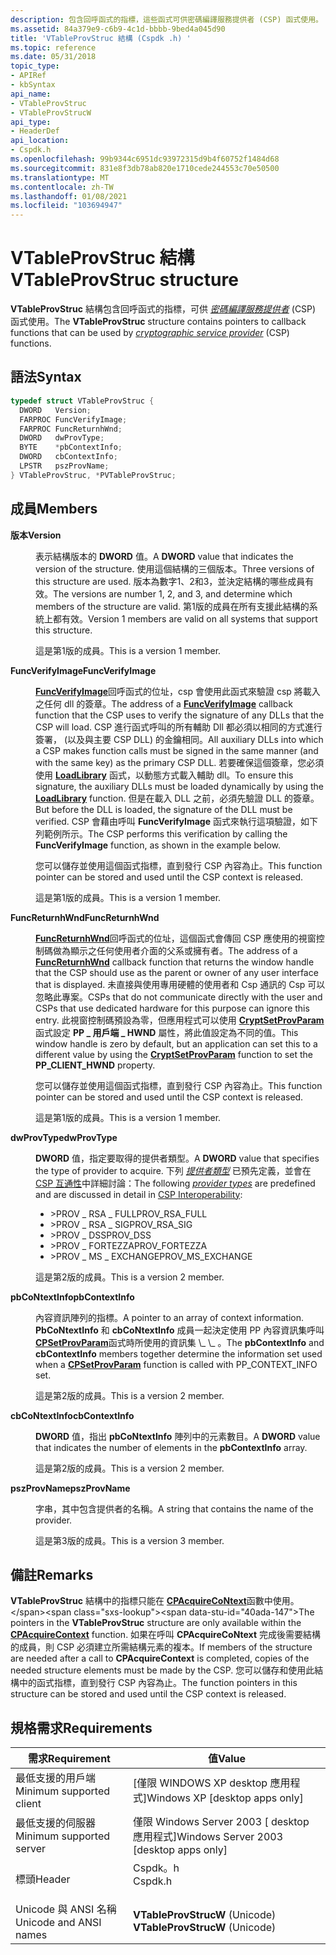 ```yaml
---
description: 包含回呼函式的指標，這些函式可供密碼編譯服務提供者 (CSP) 函式使用。
ms.assetid: 84a379e9-c6b9-4c1d-bbbb-9bed4a045d90
title: 'VTableProvStruc 結構 (Cspdk .h) '
ms.topic: reference
ms.date: 05/31/2018
topic_type:
- APIRef
- kbSyntax
api_name:
- VTableProvStruc
- VTableProvStrucW
api_type:
- HeaderDef
api_location:
- Cspdk.h
ms.openlocfilehash: 99b9344c6951dc93972315d9b4f60752f1484d68
ms.sourcegitcommit: 831e8f3db78ab820e1710cede244553c70e50500
ms.translationtype: MT
ms.contentlocale: zh-TW
ms.lasthandoff: 01/08/2021
ms.locfileid: "103694947"
---
```

# <a name="vtableprovstruc-structure"></a><span data-ttu-id="40ada-103">VTableProvStruc 結構</span><span class="sxs-lookup"><span data-stu-id="40ada-103">VTableProvStruc structure</span></span>

<span data-ttu-id="40ada-104">**VTableProvStruc** 結構包含回呼函式的指標，可供 [*密碼編譯服務提供者*](../secgloss/c-gly.md) (CSP) 函式使用。</span><span class="sxs-lookup"><span data-stu-id="40ada-104">The **VTableProvStruc** structure contains pointers to callback functions that can be used by [*cryptographic service provider*](../secgloss/c-gly.md) (CSP) functions.</span></span>

## <a name="syntax"></a><span data-ttu-id="40ada-105">語法</span><span class="sxs-lookup"><span data-stu-id="40ada-105">Syntax</span></span>


```C++
typedef struct VTableProvStruc {
  DWORD   Version;
  FARPROC FuncVerifyImage;
  FARPROC FuncReturnhWnd;
  DWORD   dwProvType;
  BYTE    *pbContextInfo;
  DWORD   cbContextInfo;
  LPSTR   pszProvName;
} VTableProvStruc, *PVTableProvStruc;
```



## <a name="members"></a><span data-ttu-id="40ada-106">成員</span><span class="sxs-lookup"><span data-stu-id="40ada-106">Members</span></span>

<dl> <dt>

<span data-ttu-id="40ada-107">**版本**</span><span class="sxs-lookup"><span data-stu-id="40ada-107">**Version**</span></span>
</dt> <dd>

<span data-ttu-id="40ada-108">表示結構版本的 **DWORD** 值。</span><span class="sxs-lookup"><span data-stu-id="40ada-108">A **DWORD** value that indicates the version of the structure.</span></span> <span data-ttu-id="40ada-109">使用這個結構的三個版本。</span><span class="sxs-lookup"><span data-stu-id="40ada-109">Three versions of this structure are used.</span></span> <span data-ttu-id="40ada-110">版本為數字1、2和3，並決定結構的哪些成員有效。</span><span class="sxs-lookup"><span data-stu-id="40ada-110">The versions are number 1, 2, and 3, and determine which members of the structure are valid.</span></span> <span data-ttu-id="40ada-111">第1版的成員在所有支援此結構的系統上都有效。</span><span class="sxs-lookup"><span data-stu-id="40ada-111">Version 1 members are valid on all systems that support this structure.</span></span>

<span data-ttu-id="40ada-112">這是第1版的成員。</span><span class="sxs-lookup"><span data-stu-id="40ada-112">This is a version 1 member.</span></span>

</dd> <dt>

<span data-ttu-id="40ada-113">**FuncVerifyImage**</span><span class="sxs-lookup"><span data-stu-id="40ada-113">**FuncVerifyImage**</span></span>
</dt> <dd>

<span data-ttu-id="40ada-114">[**FuncVerifyImage**](funcverifyimage.md)回呼函式的位址，csp 會使用此函式來驗證 csp 將載入之任何 dll 的簽章。</span><span class="sxs-lookup"><span data-stu-id="40ada-114">The address of a [**FuncVerifyImage**](funcverifyimage.md) callback function that the CSP uses to verify the signature of any DLLs that the CSP will load.</span></span> <span data-ttu-id="40ada-115">CSP 進行函式呼叫的所有輔助 Dll 都必須以相同的方式進行簽署， (以及與主要 CSP DLL) 的金鑰相同。</span><span class="sxs-lookup"><span data-stu-id="40ada-115">All auxiliary DLLs into which a CSP makes function calls must be signed in the same manner (and with the same key) as the primary CSP DLL.</span></span> <span data-ttu-id="40ada-116">若要確保這個簽章，您必須使用 [**LoadLibrary**](/windows/win32/api/libloaderapi/nf-libloaderapi-loadlibrarya) 函式，以動態方式載入輔助 dll。</span><span class="sxs-lookup"><span data-stu-id="40ada-116">To ensure this signature, the auxiliary DLLs must be loaded dynamically by using the [**LoadLibrary**](/windows/win32/api/libloaderapi/nf-libloaderapi-loadlibrarya) function.</span></span> <span data-ttu-id="40ada-117">但是在載入 DLL 之前，必須先驗證 DLL 的簽章。</span><span class="sxs-lookup"><span data-stu-id="40ada-117">But before the DLL is loaded, the signature of the DLL must be verified.</span></span> <span data-ttu-id="40ada-118">CSP 會藉由呼叫 **FuncVerifyImage** 函式來執行這項驗證，如下列範例所示。</span><span class="sxs-lookup"><span data-stu-id="40ada-118">The CSP performs this verification by calling the **FuncVerifyImage** function, as shown in the example below.</span></span>

<span data-ttu-id="40ada-119">您可以儲存並使用這個函式指標，直到發行 CSP 內容為止。</span><span class="sxs-lookup"><span data-stu-id="40ada-119">This function pointer can be stored and used until the CSP context is released.</span></span>

<span data-ttu-id="40ada-120">這是第1版的成員。</span><span class="sxs-lookup"><span data-stu-id="40ada-120">This is a version 1 member.</span></span>

</dd> <dt>

<span data-ttu-id="40ada-121">**FuncReturnhWnd**</span><span class="sxs-lookup"><span data-stu-id="40ada-121">**FuncReturnhWnd**</span></span>
</dt> <dd>

<span data-ttu-id="40ada-122">[**FuncReturnhWnd**](funcreturnhwnd.md)回呼函式的位址，這個函式會傳回 CSP 應使用的視窗控制碼做為顯示之任何使用者介面的父系或擁有者。</span><span class="sxs-lookup"><span data-stu-id="40ada-122">The address of a [**FuncReturnhWnd**](funcreturnhwnd.md) callback function that returns the window handle that the CSP should use as the parent or owner of any user interface that is displayed.</span></span> <span data-ttu-id="40ada-123">未直接與使用專用硬體的使用者和 Csp 通訊的 Csp 可以忽略此專案。</span><span class="sxs-lookup"><span data-stu-id="40ada-123">CSPs that do not communicate directly with the user and CSPs that use dedicated hardware for this purpose can ignore this entry.</span></span> <span data-ttu-id="40ada-124">此視窗控制碼預設為零，但應用程式可以使用 [**CryptSetProvParam**](/windows/desktop/api/Wincrypt/nf-wincrypt-cryptsetprovparam) 函式設定 **PP \_ 用戶端 \_ HWND** 屬性，將此值設定為不同的值。</span><span class="sxs-lookup"><span data-stu-id="40ada-124">This window handle is zero by default, but an application can set this to a different value by using the [**CryptSetProvParam**](/windows/desktop/api/Wincrypt/nf-wincrypt-cryptsetprovparam) function to set the **PP\_CLIENT\_HWND** property.</span></span>

<span data-ttu-id="40ada-125">您可以儲存並使用這個函式指標，直到發行 CSP 內容為止。</span><span class="sxs-lookup"><span data-stu-id="40ada-125">This function pointer can be stored and used until the CSP context is released.</span></span>

<span data-ttu-id="40ada-126">這是第1版的成員。</span><span class="sxs-lookup"><span data-stu-id="40ada-126">This is a version 1 member.</span></span>

</dd> <dt>

<span data-ttu-id="40ada-127">**dwProvType**</span><span class="sxs-lookup"><span data-stu-id="40ada-127">**dwProvType**</span></span>
</dt> <dd>

<span data-ttu-id="40ada-128">**DWORD** 值，指定要取得的提供者類型。</span><span class="sxs-lookup"><span data-stu-id="40ada-128">A **DWORD** value that specifies the type of provider to acquire.</span></span> <span data-ttu-id="40ada-129">下列 [*提供者類型*](../secgloss/p-gly.md) 已預先定義，並會在 [CSP 互通性](https://www.bing.com/search?q=CSP+Interoperability)中詳細討論：</span><span class="sxs-lookup"><span data-stu-id="40ada-129">The following [*provider types*](../secgloss/p-gly.md) are predefined and are discussed in detail in [CSP Interoperability](https://www.bing.com/search?q=CSP+Interoperability):</span></span>

-   <span data-ttu-id="40ada-130">>PROV \_ RSA \_ FULL</span><span class="sxs-lookup"><span data-stu-id="40ada-130">PROV\_RSA\_FULL</span></span>
-   <span data-ttu-id="40ada-131">>PROV \_ RSA \_ SIG</span><span class="sxs-lookup"><span data-stu-id="40ada-131">PROV\_RSA\_SIG</span></span>
-   <span data-ttu-id="40ada-132">>PROV \_ DSS</span><span class="sxs-lookup"><span data-stu-id="40ada-132">PROV\_DSS</span></span>
-   <span data-ttu-id="40ada-133">>PROV \_ FORTEZZA</span><span class="sxs-lookup"><span data-stu-id="40ada-133">PROV\_FORTEZZA</span></span>
-   <span data-ttu-id="40ada-134">>PROV \_ MS \_ EXCHANGE</span><span class="sxs-lookup"><span data-stu-id="40ada-134">PROV\_MS\_EXCHANGE</span></span>

<span data-ttu-id="40ada-135">這是第2版的成員。</span><span class="sxs-lookup"><span data-stu-id="40ada-135">This is a version 2 member.</span></span>

</dd> <dt>

<span data-ttu-id="40ada-136">**pbCoNtextInfo**</span><span class="sxs-lookup"><span data-stu-id="40ada-136">**pbContextInfo**</span></span>
</dt> <dd>

<span data-ttu-id="40ada-137">內容資訊陣列的指標。</span><span class="sxs-lookup"><span data-stu-id="40ada-137">A pointer to an array of context information.</span></span> <span data-ttu-id="40ada-138">**PbCoNtextInfo** 和 **cbCoNtextInfo** 成員一起決定使用 PP 內容資訊集呼叫 [**CPSetProvParam**](https://www.bing.com/search?q=**CPSetProvParam**)函式時所使用的資訊集 \_ \_ 。</span><span class="sxs-lookup"><span data-stu-id="40ada-138">The **pbContextInfo** and **cbContextInfo** members together determine the information set used when a [**CPSetProvParam**](https://www.bing.com/search?q=**CPSetProvParam**) function is called with PP\_CONTEXT\_INFO set.</span></span>

<span data-ttu-id="40ada-139">這是第2版的成員。</span><span class="sxs-lookup"><span data-stu-id="40ada-139">This is a version 2 member.</span></span>

</dd> <dt>

<span data-ttu-id="40ada-140">**cbCoNtextInfo**</span><span class="sxs-lookup"><span data-stu-id="40ada-140">**cbContextInfo**</span></span>
</dt> <dd>

<span data-ttu-id="40ada-141">**DWORD** 值，指出 **pbCoNtextInfo** 陣列中的元素數目。</span><span class="sxs-lookup"><span data-stu-id="40ada-141">A **DWORD** value that indicates the number of elements in the **pbContextInfo** array.</span></span>

<span data-ttu-id="40ada-142">這是第2版的成員。</span><span class="sxs-lookup"><span data-stu-id="40ada-142">This is a version 2 member.</span></span>

</dd> <dt>

<span data-ttu-id="40ada-143">**pszProvName**</span><span class="sxs-lookup"><span data-stu-id="40ada-143">**pszProvName**</span></span>
</dt> <dd>

<span data-ttu-id="40ada-144">字串，其中包含提供者的名稱。</span><span class="sxs-lookup"><span data-stu-id="40ada-144">A string that contains the name of the provider.</span></span>

<span data-ttu-id="40ada-145">這是第3版的成員。</span><span class="sxs-lookup"><span data-stu-id="40ada-145">This is a version 3 member.</span></span>

</dd> </dl>

## <a name="remarks"></a><span data-ttu-id="40ada-146">備註</span><span class="sxs-lookup"><span data-stu-id="40ada-146">Remarks</span></span>

<span data-ttu-id="40ada-147">**VTableProvStruc** 結構中的指標只能在 [**CPAcquireCoNtext**](https://www.bing.com/search?q=**CPAcquireContext**)函數中使用。</span><span class="sxs-lookup"><span data-stu-id="40ada-147">The pointers in the **VTableProvStruc** structure are only available within the [**CPAcquireContext**](https://www.bing.com/search?q=**CPAcquireContext**) function.</span></span> <span data-ttu-id="40ada-148">如果在呼叫 **CPAcquireCoNtext** 完成後需要結構的成員，則 CSP 必須建立所需結構元素的複本。</span><span class="sxs-lookup"><span data-stu-id="40ada-148">If members of the structure are needed after a call to **CPAcquireContext** is completed, copies of the needed structure elements must be made by the CSP.</span></span> <span data-ttu-id="40ada-149">您可以儲存和使用此結構中的函式指標，直到發行 CSP 內容為止。</span><span class="sxs-lookup"><span data-stu-id="40ada-149">The function pointers in this structure can be stored and used until the CSP context is released.</span></span>

## <a name="requirements"></a><span data-ttu-id="40ada-150">規格需求</span><span class="sxs-lookup"><span data-stu-id="40ada-150">Requirements</span></span>



| <span data-ttu-id="40ada-151">需求</span><span class="sxs-lookup"><span data-stu-id="40ada-151">Requirement</span></span> | <span data-ttu-id="40ada-152">值</span><span class="sxs-lookup"><span data-stu-id="40ada-152">Value</span></span> |
|-------------------------------------|------------------------------------------------------------------------------------|
| <span data-ttu-id="40ada-153">最低支援的用戶端</span><span class="sxs-lookup"><span data-stu-id="40ada-153">Minimum supported client</span></span><br/> | <span data-ttu-id="40ada-154">\[僅限 WINDOWS XP desktop 應用程式\]</span><span class="sxs-lookup"><span data-stu-id="40ada-154">Windows XP \[desktop apps only\]</span></span><br/>                                        |
| <span data-ttu-id="40ada-155">最低支援的伺服器</span><span class="sxs-lookup"><span data-stu-id="40ada-155">Minimum supported server</span></span><br/> | <span data-ttu-id="40ada-156">僅限 Windows Server 2003 \[ desktop 應用程式\]</span><span class="sxs-lookup"><span data-stu-id="40ada-156">Windows Server 2003 \[desktop apps only\]</span></span><br/>                               |
| <span data-ttu-id="40ada-157">標頭</span><span class="sxs-lookup"><span data-stu-id="40ada-157">Header</span></span><br/>                   | <dl> <span data-ttu-id="40ada-158"><dt>Cspdk。h</dt></span><span class="sxs-lookup"><span data-stu-id="40ada-158"><dt>Cspdk.h</dt></span></span> </dl> |
| <span data-ttu-id="40ada-159">Unicode 與 ANSI 名稱</span><span class="sxs-lookup"><span data-stu-id="40ada-159">Unicode and ANSI names</span></span><br/>   | <span data-ttu-id="40ada-160">**VTableProvStrucW** (Unicode) </span><span class="sxs-lookup"><span data-stu-id="40ada-160">**VTableProvStrucW** (Unicode)</span></span><br/>                                          |



 

 
